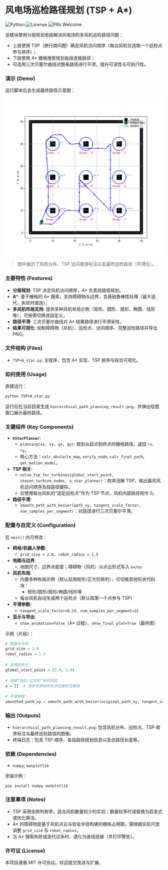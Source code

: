 # 风电场巡检路径规划 (TSP + A*)

![Python](https://img.shields.io/badge/Python-3.8+-blue.svg)
![License](https://img.shields.io/badge/License-MIT-green.svg)
![PRs Welcome](https://img.shields.io/badge/PRs-welcome-brightgreen.svg)

该模块使用分层规划思路解决风电场的多风机巡检路径问题：
- 上层使用 TSP（旅行商问题）确定风机访问顺序（每台风机仅选取一个巡检点参与排序）；
- 下层使用 A* 栅格搜索规划各段连接路径；
- 可选用三次贝塞尔曲线对整条路径进行平滑，提升可读性与可执行性。

### 演示 (Demo)

运行脚本后会生成最终路径示意图：

![result_placeholder](./hierarchical_path_planning_result.png)

> 图中展示了风机分布、TSP 访问顺序标注以及最终巡检路径（平滑后）。

### 主要特性 (Features)

- **分层规划**: TSP 决定风机访问顺序，A* 负责段路径规划。
- **A***: 基于栅格的 A* 搜索，支持障碍物与边界，含基础鲁棒性处理（最大迭代、失败时直连）。
- **多风机布局支持**: 提供多种风机布局示例（矩形、圆形、扇形、椭圆、线形等），可按需切换或自定义。
- **路径平滑**: 三次贝塞尔曲线对 A* 结果路径进行平滑采样。
- **结果可视化**: 绘制障碍物（风机）、巡检点、访问顺序、完整巡检路径并导出 PNG。

### 文件结构 (Files)

- `TSP+A_star.py`: 主程序，包含 A* 实现、TSP 排序与综合可视化。

### 如何使用 (Usage)

直接运行：

```bash
python TSP+A_star.py
```

运行后在当前目录生成 `hierarchical_path_planning_result.png`，并弹出绘图窗口展示最终路径。

### 关键组件 (Key Components)

- **`AStarPlanner`**:
  - `planning(sx, sy, gx, gy)`: 规划从起点到终点的栅格路径，返回 `rx, ry`。
  - 核心方法：`calc_obstacle_map`, `verify_node`, `calc_final_path`, `get_motion_model`。
- **TSP 相关**:
  - `solve_tsp_for_turbines(global_start_point, chosen_turbine_nodes, a_star_planner)`：枚举法解 TSP，输出最优风机访问顺序及段路径缓存。
  - 仅使用每台风机的“选定巡检点”作为 TSP 节点，风机内部路径视作 0。
- **路径平滑**:
  - `smooth_path_with_bezier(path_xy, tangent_scale_factor, num_samples_per_segment)`：对路径进行三次贝塞尔平滑。

### 配置与自定义 (Configuration)

在 `main()` 内可修改：

- **网格/机器人参数**:
  - `grid_size = 2.0`、`robot_radius = 1.5`
- **地图与边界**:
  - 地图尺寸、边界点密度；障碍物（风机）以点云形式写入 `ox/oy`
- **风机布局**:
  - 内置多种布局示例（默认启用矩形/正方形排列），可切换其他形状代码块：
    - 矩形/圆形/扇形/椭圆/线形等
  - 每台风机自动生成两个巡检点（默认取第一个点参与 TSP）
- **平滑参数**:
  - `tangent_scale_factor=0.33`、`num_samples_per_segment=15`
- **显示与导出**:
  - `show_animation=False`（A* 过程）、`show_final_plot=True`（最终图）

示例（片段）：

```python
# 网格与半径
grid_size = 2.0
robot_radius = 1.5

# 全局起终点
global_start_point = (5.0, 5.0)

# 选择“矩形/正方形”排列风机
a = []  # 请参考源码中形状切换的注释块

# 平滑参数
smoothed_path_xy = smooth_path_with_bezier(original_path_xy, tangent_scale_factor=0.33, num_samples_per_segment=15)
```

### 输出 (Outputs)

- `hierarchical_path_planning_result.png`: 包含风机分布、巡检点、TSP 顺序标注与最终巡检路径的图像。
- 终端日志：包含 TSP 顺序、各段路径规划信息以及总路径长度等。

### 依赖 (Dependencies)

- `numpy`, `matplotlib`

安装示例：

```bash
pip install numpy matplotlib
```

### 注意事项 (Notes)

- TSP 采用全排列枚举，适合风机数量较少的实验；数量较多时请替换为启发式或优化算法。
- A* 的障碍物是基于风机点云与安全半径构建的栅格占用图，需根据实际尺度调整 `grid_size` 与 `robot_radius`。
- 当 A* 搜索失败或迭代过多时，退化为直线连接（并打印警告）。

### 许可证 (License)

本项目遵循 MIT 许可协议。欢迎提交改进与扩展。 
